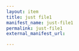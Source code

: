 ```yaml
---
layout: item
title: just file1
manifest_name: just-file1
permalink: just-file1
external_manifest_url: 

---
```

<!-- Add an essay or interpretive material below this line,
using HTML or markdown.  Do not modify this file above this line -->
